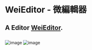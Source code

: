 # WeiEditor - 微編輯器
## A Editor [WeiEditor](https://andywang505.github.io/WeiEditor/).
## 
![image](https://user-images.githubusercontent.com/71600455/138345156-0b7db9f9-12c6-4514-90bd-97f5d7f748dd.png)
![image](https://user-images.githubusercontent.com/71600455/138725734-e39034a9-5d30-4442-ae5a-300c66c88a35.png)

